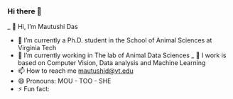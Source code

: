 ### Hi there 👋

<!--
**MautushiD/MautushiD** is a ✨ _special_ ✨ repository because its `README.md` (this file) appears on your GitHub profile.

Here are some ideas to get you started:
-->
_ 👋 Hi, I’m Mautushi Das
- 🔭 I’m currently a Ph.D. student in the School of Animal Sciences at Virginia Tech
- 🌱 I’m currently working in The lab of Animal Data Sciences
_ 💞️ I work is based on Computer Vision, Data analysis and Machine Learning
- 📫 How to reach me mautushid@vt.edu
- 😄 Pronouns: MOU - TOO - SHE
- ⚡ Fun fact:

